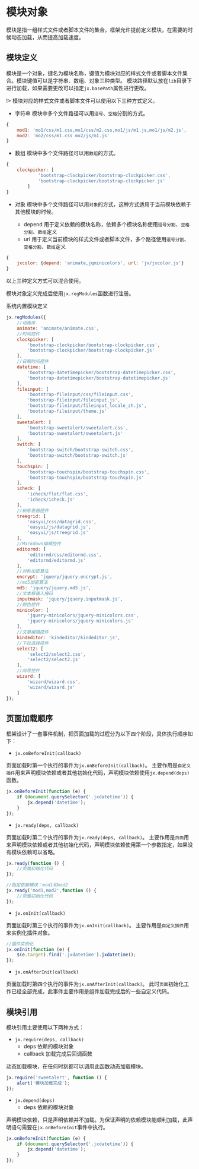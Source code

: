 # 模块对象

模块是指一组样式文件或者脚本文件的集合，框架允许提前定义模块，在需要的时候动态加载，从而提高加载速度。

## 模块定义

模块是一个对象，键名为模块名称，键值为模块对应的样式文件或者脚本文件集合。模块键值可以是字符串、数组、对象三种类型。
模块路径默认放在`lib`目录下进行加载，如果需要更改可以指定`jx.basePath`属性进行更改。

!> 模块对应的样式文件或者脚本文件可以使用以下三种方式定义。

- 字符串
模块中多个文件路径可以用`逗号`、`空格`分割的方式。

```js
{
    mod1: 'mo1/css/m1.css,mo1/css/m2.css,mo1/js/m1.js,mo1/js/m2.js',
    mod2: 'mo2/css/m1.css mo2/js/m1.js'
}
```

- 数组
模块中多个文件路径可以用`数组`的方式。

```js
{
    clockpicker: [
            'bootstrap-clockpicker/bootstrap-clockpicker.css',
            'bootstrap-clockpicker/bootstrap-clockpicker.js'
        ]
}
```

- 对象
模块中多个文件路径可以用`对象`的方式，这种方式适用于当前模块依赖于其他模块的时候。

    - depend 用于定义依赖的模块名称，依赖多个模块名称使用`逗号分割`、`空格分割`、`数组`定义
    - url 用于定义当前模块的样式文件或者脚本文件，多个路径使用`逗号分割`、`空格分割`、`数组`定义

```js
{
    jxcolor: {depend: 'animate,jqminicolors', url: 'jx/jxcolor.js'}
}
```

以上三种定义方式可以混合使用。

模块对象定义完成后使用`jx.regModules`函数进行注册。

系统内置模块定义
```js
jx.regModules({
    //动画库
    animate: 'animate/animate.css',
    //时间控件
    clockpicker: [
        'bootstrap-clockpicker/bootstrap-clockpicker.css',
        'bootstrap-clockpicker/bootstrap-clockpicker.js'
    ],
    //日期时间控件
    datetime: [
        'bootstrap-datetimepicker/bootstrap-datetimepicker.css',
        'bootstrap-datetimepicker/bootstrap-datetimepicker.js'
    ],
    fileinput: [
        'bootstrap-fileinput/css/fileinput.css',
        'bootstrap-fileinput/fileinput.js',
        'bootstrap-fileinput/fileinput_locale_zh.js',
        'bootstrap-fileinput/theme.js'
    ],
    sweetalert: [
        'bootstrap-sweetalert/sweetalert.css',
        'bootstrap-sweetalert/sweetalert.js'
    ],
    switch: [
        'bootstrap-switch/bootstrap-switch.css',
        'bootstrap-switch/bootstrap-switch.js'
    ],
    touchspin: [
        'bootstrap-touchspin/bootstrap-touchspin.css',
        'bootstrap-touchspin/bootstrap-touchspin.js'
    ],
    icheck: [
        'icheck/flat/flat.css',
        'icheck/icheck.js'
    ],
    //树形表格控件
    treegrid: [
        'easyui/css/datagrid.css',
        'easyui/js/datagrid.js',
        'easyui/js/treegrid.js'
    ],
    //Markdown编辑控件
    editormd: [
        'editormd/css/editormd.css',
        'editormd/editormd.js'
    ],
    //对称加密算法
    encrypt: 'jquery/jquery.encrypt.js',
    //md5加密算法
    md5: 'jquery/jquery.md5.js',
    //文本框输入掩码
    inputmask: 'jquery/jquery.inputmask.js',
    //颜色控件
    minicolor: [
        'jquery-minicolors/jquery-minicolors.css',
        'jquery-minicolors/jquery-minicolors.js'
    ],
    //文章编辑控件
    kindeditor: 'kindeditor/kindeditor.js',
    //下拉选择控件
    select2: [
        'select2/select2.css',
        'select2/select2.js'
    ],
    //向导控件
    wizard: [
        'wizard/wizard.css',
        'wizard/wizard.js'
    ]
});
```

## 页面加载顺序

框架设计了一套事件机制，把页面加载的过程分为以下四个阶段，具体执行顺序如下：

- `jx.onBeforeInit(callback)`

页面加载时第一个执行的事件为`jx.onBeforeInit(callback)`。
主要作用是`自定义插件`用来声明模块依赖或者其他初始化代码，声明模块依赖使用`jx.depend(deps)`函数。

```js
jx.onBeforeInit(function (e) {
    if (document.querySelector('.jxdatetime')) {
        jx.depend('datetime');
    }
});
```

- `jx.ready(deps, callback)`

页面加载时第二个执行的事件为`jx.ready(deps, callback)`。
主要作用是`页面`用来声明模块依赖或者其他初始化代码，声明模块依赖使用第一个参数指定，如果没有模块依赖可以省略。

```js
jx.ready(function () {
    //页面初始化代码
});

//指定依赖模块：mod1和mod2
jx.ready('mod1,mod2',function () {
    //页面初始化代码
});

```

- `jx.onInit(callback)`

页面加载时第三个执行的事件为`jx.onInit(callback)`。
主要作用是`自定义插件`用来实例化插件对象。

```js
//插件实例化
jx.onInit(function (e) {
    $(e.target).find('.jxdatetime').jxdatetime();
});
```

- `jx.onAfterInit(callback)`

页面加载时第四个执行的事件为`jx.onAfterInit(callback)`。
此时`页面`初始化工作已经全部完成，此事件主要作用是组件加载完成后的一些自定义代码。

## 模块引用

模块引用主要使用以下两种方式：

- `jx.require(deps, callback)`
    - deps 依赖的模块对象
    - callback 加载完成后回调函数

动态加载模块，在任何时刻都可以调用此函数动态加载模块。

```js
jx.require('sweetalert', function () {
    alert('模块加载完成');
});
```

- `jx.depend(deps)`
    - deps 依赖的模块对象

声明模块依赖，只是声明依赖并不加载。为保证声明的依赖模块能顺利加载，此声明语句需要在`jx.onBeforeInit`事件中执行。

```js
jx.onBeforeInit(function (e) {
    if (document.querySelector('.jxdatetime')) {
        jx.depend('datetime');
    }
});
```
